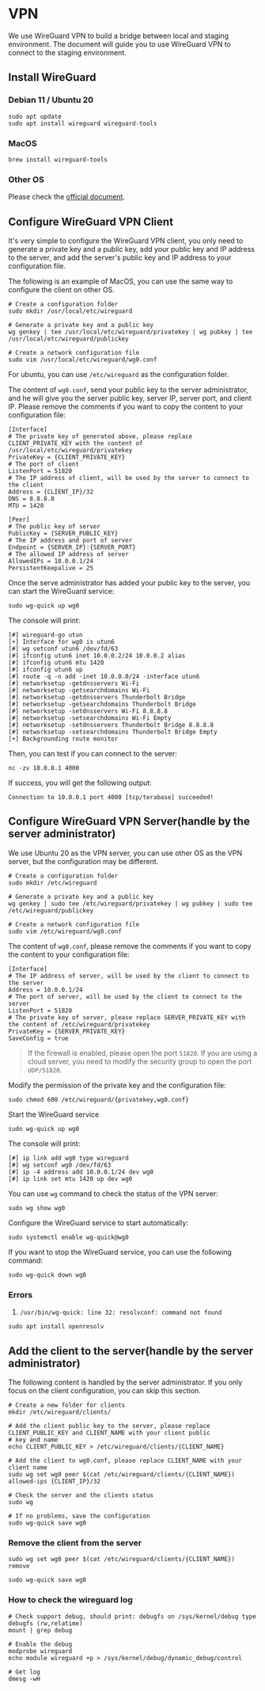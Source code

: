 # VPN

We use WireGuard VPN to build a bridge between local and staging environment. The document will guide you to use 
WireGuard VPN to connect to the staging environment.

## Install WireGuard

### Debian 11 / Ubuntu 20

```shell
sudo apt update
sudo apt install wireguard wireguard-tools
```

### MacOS

```shell
brew install wireguard-tools
```

### Other OS

Please check the [official document](https://www.wireguard.com/install/).

## Configure WireGuard VPN Client

It's very simple to configure the WireGuard VPN client, you only need to generate a private key and a public key, 
add your public key and IP address to the server, and add the server's public key and IP address to your 
configuration file.

The following is an example of MacOS, you can use the same way to configure the client on other OS.

```shell
# Create a configuration folder
sudo mkdir /usr/local/etc/wireguard

# Generate a private key and a public key
wg genkey | tee /usr/local/etc/wireguard/privatekey | wg pubkey | tee /usr/local/etc/wireguard/publickey

# Create a network configuration file
sudo vim /usr/local/etc/wireguard/wg0.conf
```

For ubuntu, you can use `/etc/wireguard` as the configuration folder.

The content of `wg0.conf`, send your public key to the server administrator, and he will give you the server public 
key, server IP, server port, and client IP. Please remove the comments if you want to copy the content to your configuration file:

```text
[Interface]
# The private key of generated above, please replace CLIENT_PRIVATE_KEY with the content of /usr/local/etc/wireguard/privatekey
PrivateKey = {CLIENT_PRIVATE_KEY}
# The port of client
ListenPort = 51820
# The IP address of client, will be used by the server to connect to the client
Address = {CLIENT_IP}/32
DNS = 8.8.8.8
MTU = 1420

[Peer]
# The public key of server
PublicKey = {SERVER_PUBLIC_KEY}
# The IP address and port of server
Endpoint = {SERVER_IP}:{SERVER_PORT}
# The allowed IP address of server
AllowedIPs = 10.0.0.1/24
PersistentKeepalive = 25
```

Once the serve administrator has added your public key to the server, you can start the WireGuard service:

```shell
sudo wg-quick up wg0
````

The console will print:

```text
[#] wireguard-go utun
[+] Interface for wg0 is utun6
[#] wg setconf utun6 /dev/fd/63
[#] ifconfig utun6 inet 10.0.0.2/24 10.0.0.2 alias
[#] ifconfig utun6 mtu 1420
[#] ifconfig utun6 up
[#] route -q -n add -inet 10.0.0.0/24 -interface utun6
[#] networksetup -getdnsservers Wi-Fi
[#] networksetup -getsearchdomains Wi-Fi
[#] networksetup -getdnsservers Thunderbolt Bridge
[#] networksetup -getsearchdomains Thunderbolt Bridge
[#] networksetup -setdnsservers Wi-Fi 8.8.8.8
[#] networksetup -setsearchdomains Wi-Fi Empty
[#] networksetup -setdnsservers Thunderbolt Bridge 8.8.8.8
[#] networksetup -setsearchdomains Thunderbolt Bridge Empty
[+] Backgrounding route monitor
```

Then, you can test if you can connect to the server:

```shell
nc -zv 10.0.0.1 4000
```

If success, you will get the following output:

```text
Connection to 10.0.0.1 port 4000 [tcp/terabase] succeeded!
```

## Configure WireGuard VPN Server(handle by the server administrator)

We use Ubuntu 20 as the VPN server, you can use other OS as the VPN server, but the configuration may be different.

```shell
# Create a configuration folder
sudo mkdir /etc/wireguard

# Generate a private key and a public key
wg genkey | sudo tee /etc/wireguard/privatekey | wg pubkey | sudo tee /etc/wireguard/publickey

# Create a network configuration file
sudo vim /etc/wireguard/wg0.conf
```

The content of `wg0.conf`, please remove the comments if you want to copy the content to your configuration file:

```text
[Interface]
# The IP address of server, will be used by the client to connect to the server 
Address = 10.0.0.1/24
# The port of server, will be used by the client to connect to the server
ListenPort = 51820
# The private key of server, please replace SERVER_PRIVATE_KEY with the content of /etc/wireguard/privatekey
PrivateKey = {SERVER_PRIVATE_KEY}
SaveConfig = true
```

> If the firewall is enabled, please open the port `51820`. If you are using a cloud server, you need to modify the
> security group to open the port `UDP/51820`.

Modify the permission of the private key and the configuration file:

```shell
sudo chmod 600 /etc/wireguard/{privatekey,wg0.conf}
```

Start the WireGuard service

```shell
sudo wg-quick up wg0
```

The console will print:

```text
[#] ip link add wg0 type wireguard
[#] wg setconf wg0 /dev/fd/63
[#] ip -4 address add 10.0.0.1/24 dev wg0
[#] ip link set mtu 1420 up dev wg0
```

You can use `wg` command to check the status of the VPN server:

```shell
sudo wg show wg0
```

Configure the WireGuard service to start automatically:

```shell
sudo systemctl enable wg-quick@wg0
```

If you want to stop the WireGuard service, you can use the following command:

```shell
sudo wg-quick down wg0
```

### Errors

1. `/usr/bin/wg-quick: line 32: resolvconf: command not found`

```shell
sudo apt install openresolv
```

## Add the client to the server(handle by the server administrator)

The following content is handled by the server administrator. If you only focus on the client configuration, you can 
skip this section.

```shell
# Create a new folder for clients
mkdir /etc/wireguard/clients/

# Add the client public key to the server, please replace CLIENT_PUBLIC_KEY and CLIENT_NAME with your client public 
# key and name
echo CLIENT_PUBLIC_KEY > /etc/wireguard/clients/{CLIENT_NAME}

# Add the client to wg0.conf, please replace CLIENT_NAME with your client name
sudo wg set wg0 peer $(cat /etc/wireguard/clients/{CLIENT_NAME}) allowed-ips {CLIENT_IP}/32

# Check the server and the clients status
sudo wg

# If no problems, save the configuration
sudo wg-quick save wg0
```

### Remove the client from the server

```shell
sudo wg set wg0 peer $(cat /etc/wireguard/clients/{CLIENT_NAME}) remove

sudo wg-quick save wg0
```

### How to check the wireguard log

```shell
# Check support debug, should print: debugfs on /sys/kernel/debug type debugfs (rw,relatime)
mount | grep debug

# Enable the debug
modprobe wireguard
echo module wireguard +p > /sys/kernel/debug/dynamic_debug/control

# Get log
dmesg -wH
```
